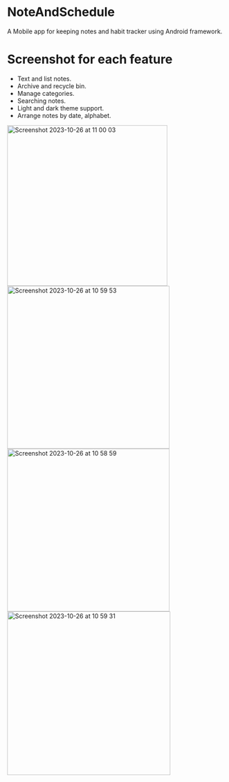 # NoteAndSchedule
A Mobile app for keeping notes and habit tracker using Android framework.

# Screenshot for each feature
- Text and list notes.
- Archive and recycle bin.
- Manage categories.
- Searching notes.
- Light and dark theme support.
- Arrange notes by date, alphabet.

<img width="370" alt="Screenshot 2023-10-26 at 11 00 03" src="https://github.com/HoangNguyenHuy1220/NoteAndSchedule/assets/71805048/6a6b7c87-b283-405d-88af-109744e6d94a">
<img width="375" alt="Screenshot 2023-10-26 at 10 59 53" src="https://github.com/HoangNguyenHuy1220/NoteAndSchedule/assets/71805048/808c9fd1-e8b3-4cb7-81e7-f9acf3fd6590">
<img width="375" alt="Screenshot 2023-10-26 at 10 58 59" src="https://github.com/HoangNguyenHuy1220/NoteAndSchedule/assets/71805048/15334e92-b744-44fa-a2c0-2012c70e0dc9">
<img width="377" alt="Screenshot 2023-10-26 at 10 59 31" src="https://github.com/HoangNguyenHuy1220/NoteAndSchedule/assets/71805048/dcdde398-7f88-4666-9ea9-706617c78acc">
